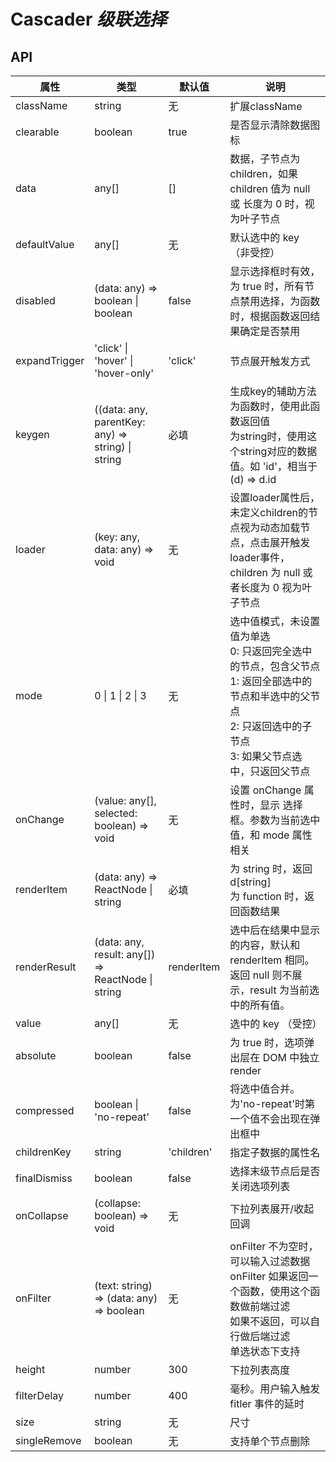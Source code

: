 # Cascader *级联选择*

<example />

## API

| 属性 | 类型 | 默认值 | 说明 |
| --- | --- | --- | --- |
| className | string | 无 | 扩展className |
| clearable | boolean | true | 是否显示清除数据图标 |
| data | any[] | [] | 数据，子节点为children，如果 children 值为 null 或 长度为 0 时，视为叶子节点 |
| defaultValue | any[] | 无 | 默认选中的 key （非受控） | 
| disabled | (data: any) => boolean \| boolean | false | 显示选择框时有效，为 true 时，所有节点禁用选择，为函数时，根据函数返回结果确定是否禁用 |
| expandTrigger | 'click' \| 'hover' \| 'hover-only' | 'click' | 节点展开触发方式 |
| keygen | ((data: any, parentKey: any) => string) \| string  | 必填 | 生成key的辅助方法<br />为函数时，使用此函数返回值<br />为string时，使用这个string对应的数据值。如 'id'，相当于 (d) => d.id |
| loader | (key: any, data: any) => void | 无 | 设置loader属性后，未定义children的节点视为动态加载节点，点击展开触发 loader事件，children 为 null 或者长度为 0 视为叶子节点 |
| mode | 0 \| 1 \| 2 \| 3 | 无 | 选中值模式，未设置值为单选<br />0: 只返回完全选中的节点，包含父节点<br />1: 返回全部选中的节点和半选中的父节点<br />2: 只返回选中的子节点<br />3: 如果父节点选中，只返回父节点 |
| onChange | (value: any[], selected: boolean) => void | 无 | 设置 onChange 属性时，显示 选择框。参数为当前选中值，和 mode 属性相关 |
| renderItem | (data: any) => ReactNode \| string | 必填 | 为 string 时，返回 d\[string]<br />为 function 时，返回函数结果 |
| renderResult | (data: any, result: any[]) => ReactNode \| string | renderItem | 选中后在结果中显示的内容，默认和 renderItem 相同。返回 null 则不展示，result 为当前选中的所有值。 |
| value | any[] | 无 | 选中的 key （受控） | 
| absolute | boolean | false | 为 true 时，选项弹出层在 DOM 中独立 render |
| compressed | boolean \| 'no-repeat' | false | 将选中值合并。为'no-repeat'时第一个值不会出现在弹出框中 |
| childrenKey | string | 'children' | 指定子数据的属性名 | 
| finalDismiss | boolean | false | 选择末级节点后是否关闭选项列表 |
| onCollapse | (collapse: boolean) => void | 无 | 下拉列表展开/收起回调 |
| onFilter | (text: string) => (data: any) => boolean | 无 | onFilter 不为空时，可以输入过滤数据<br />onFilter 如果返回一个函数，使用这个函数做前端过滤<br />如果不返回，可以自行做后端过滤<br />单选状态下支持 |
| height | number | 300 | 下拉列表高度 |
| filterDelay | number | 400 | 毫秒。用户输入触发 fitler 事件的延时 |
| size | string | 无 | 尺寸 |
| singleRemove | boolean | 无 | 支持单个节点删除 |
